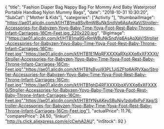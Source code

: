 {
	"title": "Fashion Diaper Bag Nappy Bag For Mommy And Baby Waterproof Portable Handbag Nylon Mummy Bags",
	"date": "2018-10-31 10:30:20",
	"SubCat": ["Mother & Kids"],
	"categories": ["Activity "],
	"thumbnailImage": "https://ae01.alicdn.com/kf/HTB1ma9SvRmWBuNkSndVq6AsApXaV/Stroller-Accessories-for-Babyzen-Yoyo-Baby-Time-Yoya-Foot-Rest-Baby-Throne-Infant-Carriages-16Cm-Feet.jpg_220x220.jpg",
	"BigImage": ["https://ae01.alicdn.com/kf/HTB1ma9SvRmWBuNkSndVq6AsApXaV/Stroller-Accessories-for-Babyzen-Yoyo-Baby-Time-Yoya-Foot-Rest-Baby-Throne-Infant-Carriages-16Cm-Feet.jpg","https://ae01.alicdn.com/kf/HTB1E1MqRFXXXXaRXpXXq6xXFXXXt/Stroller-Accessories-for-Babyzen-Yoyo-Baby-Time-Yoya-Foot-Rest-Baby-Throne-Infant-Carriages-16Cm-Feet.jpg","https://ae01.alicdn.com/kf/HTB1sBvuj93PL1JjSZFtq6AlRVXao/Stroller-Accessories-for-Babyzen-Yoyo-Baby-Time-Yoya-Foot-Rest-Baby-Throne-Infant-Carriages-16Cm-Feet.jpg","https://ae01.alicdn.com/kf/HTB1ghD4RFXXXXbqXVXXq6xXFXXXG/Stroller-Accessories-for-Babyzen-Yoyo-Baby-Time-Yoya-Foot-Rest-Baby-Throne-Infant-Carriages-16Cm-Feet.jpg","https://ae01.alicdn.com/kf/HTB1YNsAKeySBuNjy1zdq6xPxFXag/Stroller-Accessories-for-Babyzen-Yoyo-Baby-Time-Yoya-Foot-Rest-Baby-Throne-Infant-Carriages-16Cm-Feet.jpg"],
	"actualPrice": 11.76,
	"comparePrice": 24.50,
	"linkurl": "http://s.click.aliexpress.com/e/cCwhA2AU",
	"inStock": 92
}
